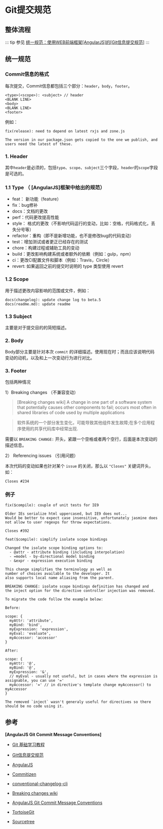 # Git提交规范

## 整体流程

::: tip 参见
[统一规范：使用WEB前端框架[AngularJS]的[Git信息提交规范]](https://github.com/angular/angular/blob/master/CONTRIBUTING.md#commit)
:::

## 统一规范
### Commit信息的格式

每次提交，Commit信息都包括三个部分：`header`，`body`，`footer`。

```
<type>(<scope>): <subject> // header
<BLANK LINE>
<body>
<BLANK LINE>
<footer>
```

例如：

```
fix(release): need to depend on latest rxjs and zone.js

The version in our package.json gets copied to the one we publish, and users need the latest of these.
```

### 1. Header

其中`header`是必须的，包括`type`、`scope`、`subject`三个字段，`header`的`scope`字段是可选的。

### 1.1 Type （ [AngularJS]框架中给出的规范）

- feat： 新功能（feature）
- fix：bug修补
- docs：文档的更改
- perf：代码更改提高性能
- style： 格式的更改（不影响代码运行的变动，比如：空格，代码格式化，丢失分号等）
- refactor：重构（即不是新增功能，也不是修改bug的代码变动）
- test：增加测试或者更正已经存在的测试
- chore：构建过程或辅助工具的变动
- build：更改影响构建系统或者额外的依赖（例如：gulp，npm）
- ci：更改CI配置文件和脚本（例如：Travis，Circle）
- revert: 如果返回之前的提交时说明的 type 类型使用 revert

### 1.2 Scope
用于描述更改内容影响的范围或文件，例如：

```
docs(changelog): update change log to beta.5
docs(readme.md): update readme
```

### 1.3 Subject

主要是对于提交目的的简短描述。

### 2. Body

Body部分主要是针对本次 `commit` 的详细描述。使用现在时；而且应该说明代码变动的动机，以及和上一次变动行为进行对比。

### 3. Footer

包括两种情况

1）Breaking changes （不兼容变动）

> [Breaking changes wiki] A change in one part of a software system that potentially causes other components to fail; occurs most often in shared libraries of code used by multiple applications

> 软件系统的一个部分发生变化，可能导致其他组件发生故障;在多个应用程序使用的共享代码库中经常出现.

需要以 `BREAKING CHANGE:` 开头，紧跟一个空格或者两个空行，后面是本次变动的描述信息。


2） Referencing issues （引用问题）

本次代码的变动如果也针对某个 `issue` 的关闭，那么以 `"Closes"` 关键词开头，如：

```
Closes #234
```

### 例子

```
fix($compile): couple of unit tests for IE9

Older IEs serialize html uppercased, but IE9 does not...
Would be better to expect case insensitive, unfortunately jasmine does
not allow to user regexps for throw expectations.

Closes #392
```

```
feat($compile): simplify isolate scope bindings

Changed the isolate scope binding options to:
  - @attr - attribute binding (including interpolation)
  - =model - by-directional model binding
  - &expr - expression execution binding

This change simplifies the terminology as well as
number of choices available to the developer. It
also supports local name aliasing from the parent.

BREAKING CHANGE: isolate scope bindings definition has changed and
the inject option for the directive controller injection was removed.

To migrate the code follow the example below:

Before:

scope: {
  myAttr: 'attribute',
  myBind: 'bind',
  myExpression: 'expression',
  myEval: 'evaluate',
  myAccessor: 'accessor'
}

After:

scope: {
  myAttr: '@',
  myBind: '@',
  myExpression: '&',
  // myEval - usually not useful, but in cases where the expression is assignable, you can use '='
  myAccessor: '=' // in directive's template change myAccessor() to myAccessor
}

The removed `inject` wasn't generaly useful for directives so there should be no code using it.
```

## 参考

**[AngularJS Git Commit Message Conventions]**


- [Git 基础学习教程](https://learngitbranching.js.org/?locale=zh_CN)

- [Git信息提交规范](https://github.com/angular/angular/blob/master/CONTRIBUTING.md#commit)

- [AngularJS](https://github.com/angular/angular)

- [Commitizen](https://github.com/ctaodream/cz-cli)

- [conventional-changelog-cli](https://github.com/conventional-changelog/conventional-changelog/tree/master/packages/conventional-changelog-cli)

- [Breaking changes wiki](https://en.wiktionary.org/wiki/breaking_change)

- [AngularJS Git Commit Message Conventions](https://docs.google.com/document/d/1QrDFcIiPjSLDn3EL15IJygNPiHORgU1_OOAqWjiDU5Y/edit#)

- [TortoiseGit](https://tortoisegit.org/)

- [Sourcetree](https://www.sourcetreeapp.com/)




